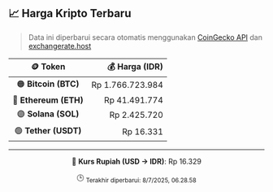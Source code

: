 

<!-- HARGA_KRIPTO -->
## 📈 Harga Kripto Terbaru

> Data ini diperbarui secara otomatis menggunakan [CoinGecko API](https://www.coingecko.com/) dan [exchangerate.host](https://exchangerate.host/)

<div align="center">

| 🪙 Token | 💰 Harga (IDR) |
|:------:|---------------:|
| 🟠 **Bitcoin (BTC)**   | Rp 1.766.723.984 |
| 🔵 **Ethereum (ETH)**  | Rp 41.491.774 |
| 🟣 **Solana (SOL)**    | Rp 2.425.720 |
| 🟢 **Tether (USDT)**   | Rp 16.331 |

---

💱 **Kurs Rupiah (USD → IDR)**: Rp 16.329

🕒 <sub>Terakhir diperbarui: 8/7/2025, 06.28.58</sub>

</div>
<!-- /HARGA_KRIPTO -->